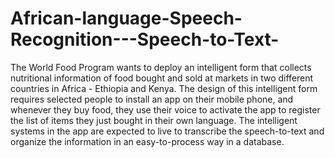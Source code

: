# African-language-Speech-Recognition---Speech-to-Text-

The World Food Program wants to deploy an intelligent form that collects nutritional information of food bought and sold at markets in two different countries in Africa - Ethiopia and Kenya. The design of this intelligent form requires selected people to install an app on their mobile phone, and whenever they buy food, they use their voice to activate the app to register the list of items they just bought in their own language. The intelligent systems in the app are expected to live to transcribe the speech-to-text and organize the information in an easy-to-process way in a database.
